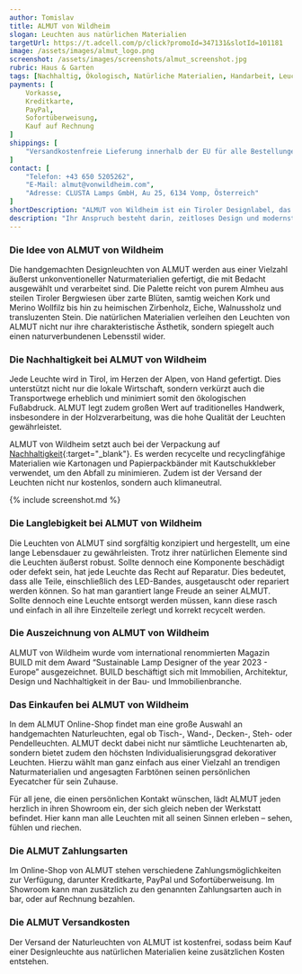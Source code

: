 ```yaml
---
author: Tomislav
title: ALMUT von Wildheim
slogan: Leuchten aus natürlichen Materialien
targetUrl: https://t.adcell.com/p/click?promoId=347131&slotId=101181
image: /assets/images/almut_logo.png
screenshot: /assets/images/screenshots/almut_screenshot.jpg
rubric: Haus & Garten
tags: [Nachhaltig, Ökologisch, Natürliche Materialien, Handarbeit, Leuchten, Lampen]
payments: [
    Vorkasse,
    Kreditkarte,
    PayPal,
    Sofortüberweisung,
    Kauf auf Rechnung
]
shippings: [
    "Versandkostenfreie Lieferung innerhalb der EU für alle Bestellungen"
]
contact: [
    "Telefon: +43 650 5205262",
    "E-Mail: almut@vonwildheim.com",
    "Adresse: CLUSTA Lamps GmbH, Au 25, 6134 Vomp, Österreich"
]
shortDescription: "ALMUT von Wildheim ist ein Tiroler Designlabel, das sich auf die Entwicklung und die Herstellung von dekorativen Leuchten aus natürlichen Materialien spezialisiert hat."
description: "Ihr Anspruch besteht darin, zeitloses Design und modernste Technik mit einem zeitgemäßen, naturverbundenen Lebensstil in Einklang zu bringen. Die Nachhaltigkeit ist dabei nicht nur ein Schlagwort, sondern ein zentraler Grundsatz, der tief in der Philosophie und den Abläufen von ALMUT verankert ist."
---
```


### Die Idee von ALMUT von Wildheim

Die handgemachten Designleuchten von ALMUT werden aus einer Vielzahl äußerst unkonventioneller Naturmaterialien gefertigt, die mit Bedacht ausgewählt und verarbeitet sind. Die Palette reicht von purem Almheu aus steilen Tiroler Bergwiesen über zarte Blüten, samtig weichen Kork und Merino Wollfilz bis hin zu heimischen Zirbenholz, Eiche, Walnussholz und transluzenten Stein. Die natürlichen Materialien verleihen den Leuchten von ALMUT nicht nur ihre charakteristische Ästhetik, sondern spiegelt auch einen naturverbundenen Lebensstil wider.

### Die Nachhaltigkeit bei ALMUT von Wildheim

Jede Leuchte wird in Tirol, im Herzen der Alpen, von Hand gefertigt. Dies unterstützt nicht nur die lokale Wirtschaft, sondern verkürzt auch die Transportwege erheblich und minimiert somit den ökologischen Fußabdruck. ALMUT legt zudem großen Wert auf traditionelles Handwerk, insbesondere in der Holzverarbeitung, was die hohe Qualität der Leuchten gewährleistet.

ALMUT von Wildheim setzt auch bei der Verpackung auf [Nachhaltigkeit](https://almutvonwildheim.com/ueber-almut/){:target="_blank"}. Es werden recycelte und recyclingfähige Materialien wie Kartonagen und Papierpackbänder mit Kautschukkleber verwendet, um den Abfall zu minimieren. Zudem ist der Versand der Leuchten nicht nur kostenlos, sondern auch klimaneutral.

{% include screenshot.md %}

### Die Langlebigkeit bei ALMUT von Wildheim

Die Leuchten von ALMUT sind sorgfältig konzipiert und hergestellt, um eine lange Lebensdauer zu gewährleisten. Trotz ihrer natürlichen Elemente sind die Leuchten äußerst robust. Sollte dennoch eine Komponente beschädigt oder defekt sein, hat jede Leuchte das Recht auf Reparatur. Dies bedeutet, dass alle Teile, einschließlich des LED-Bandes, ausgetauscht oder repariert werden können. So hat man garantiert lange Freude an seiner ALMUT. Sollte dennoch eine Leuchte entsorgt werden müssen, kann diese rasch und einfach in all ihre Einzelteile zerlegt und korrekt recycelt werden.

### Die Auszeichnung von ALMUT von Wildheim

ALMUT von Wildheim wurde vom international renommierten Magazin BUILD mit dem Award “Sustainable Lamp Designer of the year 2023 - Europe” ausgezeichnet. BUILD beschäftigt sich mit Immobilien, Architektur, Design und Nachhaltigkeit in der Bau- und Immobilienbranche.

### Das Einkaufen bei ALMUT von Wildheim

In dem ALMUT Online-Shop findet man eine große Auswahl an handgemachten Naturleuchten, egal ob Tisch-, Wand-, Decken-, Steh- oder Pendelleuchten. ALMUT deckt dabei nicht nur sämtliche Leuchtenarten ab, sondern bietet zudem den höchsten Individualisierungsgrad dekorativer Leuchten. Hierzu wählt man ganz einfach aus einer Vielzahl an trendigen Naturmaterialien und angesagten Farbtönen seinen persönlichen Eyecatcher für sein Zuhause.

Für all jene, die einen persönlichen Kontakt wünschen, lädt ALMUT jeden herzlich in ihren Showroom ein, der sich gleich neben der Werkstatt befindet. Hier kann man alle Leuchten mit all seinen Sinnen erleben – sehen, fühlen und riechen.

### Die ALMUT Zahlungsarten

Im Online-Shop von ALMUT stehen verschiedene Zahlungsmöglichkeiten zur Verfügung, darunter Kreditkarte, PayPal und Sofortüberweisung. Im Showroom kann man zusätzlich zu den genannten Zahlungsarten auch in bar, oder auf Rechnung bezahlen.

### Die ALMUT Versandkosten

Der Versand der Naturleuchten von ALMUT ist kostenfrei, sodass beim Kauf einer Designleuchte aus natürlichen Materialien keine zusätzlichen Kosten entstehen.
